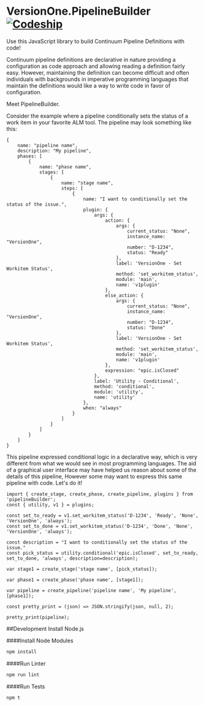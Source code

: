 # VersionOne.PipelineBuilder [![Codeship][ci-badge]][ci]

Use this JavaScript library to build Continuum Pipeline Definitions with code! 

Continuum pipeline definitions are declarative in nature providing a configuration as code approach and allowing reading a definition fairly easy.
However, maintaining the definition can become difficult and often individuals with backgrounds in imperative programming languages that maintain the definitions
would like a way to write code in favor of configuration.

Meet PipelineBuilder.

Consider the example where a pipeline conditionally sets the status of a work item in your favorite ALM tool.
The pipeline may look something like this:

```
{
    name: "pipeline name",
    description: "My pipeline",
    phases: [
        {
            name: "phase name",
            stages: [
                {
                    name: "stage name",
                    steps: [
                        {
                            name: "I want to conditionally set the status of the issue.",
                            plugin: {
                                args: {
                                    action: {
                                        args: {
                                            current_status: "None",
                                            instance_name: "VersionOne",
                                            number: "D-1234",
                                            status: "Ready"
                                        },
                                        label: 'VersionOne - Set Workitem Status',
                                        method: 'set_workitem_status',
                                        module: 'main',
                                        name: 'v1plugin'
                                    },
                                    else_action: {
                                        args: {
                                            current_status: "None",
                                            instance_name: "VersionOne",
                                            number: "D-1234",
                                            status: "Done"
                                        },
                                        label: 'VersionOne - Set Workitem Status',
                                        method: 'set_workitem_status',
                                        module: 'main',
                                        name: 'v1plugin'
                                    },
                                    expression: "epic.isClosed"
                                },
                                label: 'Utility - Conditional',
                                method: 'conditional',
                                module: 'utility',
                                name: 'utility'
                            },
                            when: "always"
                        }
                    ]
                }
            ]
        }
    ]
}

```

This pipeline expressed conditional logic in a declarative way, which is very different from what we would see in most programming languages.
The aid of a graphical user interface may have helped us reason about some of the details of this pipeline, However some may want to express this same pipeline with code.
Let's do it!


```
import { create_stage, create_phase, create_pipeline, plugins } from 'pipelineBuilder';
const { utility, v1 } = plugins;

const set_to_ready = v1.set_workitem_status('D-1234', 'Ready', 'None', 'VersionOne', 'always');
const set_to_done = v1.set_workitem_status('D-1234', 'Done', 'None', 'VersionOne', 'always');

const description = "I want to conditionally set the status of the issue."
const pick_status = utility.conditional('epic.isClosed', set_to_ready, set_to_done, 'always', description=description);

var stage1 = create_stage('stage name', [pick_status]);

var phase1 = create_phase('phase name', [stage1]);

var pipeline = create_pipeline('pipeline name', 'My pipeline', [phase1]);

const pretty_print = (json) => JSON.stringify(json, null, 2);

pretty_print(pipeline);
```



##Development
Install Node.js

####Install Node Modules
```bash
npm install
```

####Run Linter
```bash
npm run lint
```

####Run Tests
```bash
npm t
```


[ci]: http://img.shields.io/codeship/b8421c60-bc39-0134-78ef-5e9a8948951f.svg?style=flat-square
[ci]: https://codeship.com/projects/b8421c60-bc39-0134-78ef-5e9a8948951f/status?branch=master
[ci-badge]: http://img.shields.io/codeship/b8421c60-bc39-0134-78ef-5e9a8948951f.svg?style=flat-square
